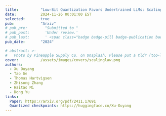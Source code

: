 ```yaml
---
title:          "Low-Bit Quantization Favors Undertrained LLMs: Scaling Laws for Quantized LLMs with 100T Training Tokens"
date:           2024-11-26 00:01:00 EST
selected:       true
pub:            "Arxiv"
# pub_pre:        "Submitted to "
# pub_post:       'Under review.'
# pub_last:       ' <span class="badge badge-pill badge-publication badge-success">Spotlight</span>'
pub_date:       "2024"

# abstract: >-
#   Photo by Pineapple Supply Co. on Unsplash. Please put a tldr (too-long-didnt-read, 1~2 sentences) of your publication here. It is not recommended to put the actual abstract here because it is usually too long to fit in. $\LaTeX$ is supported. $a=b+c$.
cover:          /assets/images/covers/scalinglaw.png
authors:
  - Xu Ouyang
  - Tao Ge
  - Thomas Hartvigsen 
  - Zhisong Zhang 
  - Haitao Mi 
  - Dong Yu
links:
  Paper: https://arxiv.org/pdf/2411.17691
  Quantized checkpoints: https://huggingface.co/Xu-Ouyang
---
```

